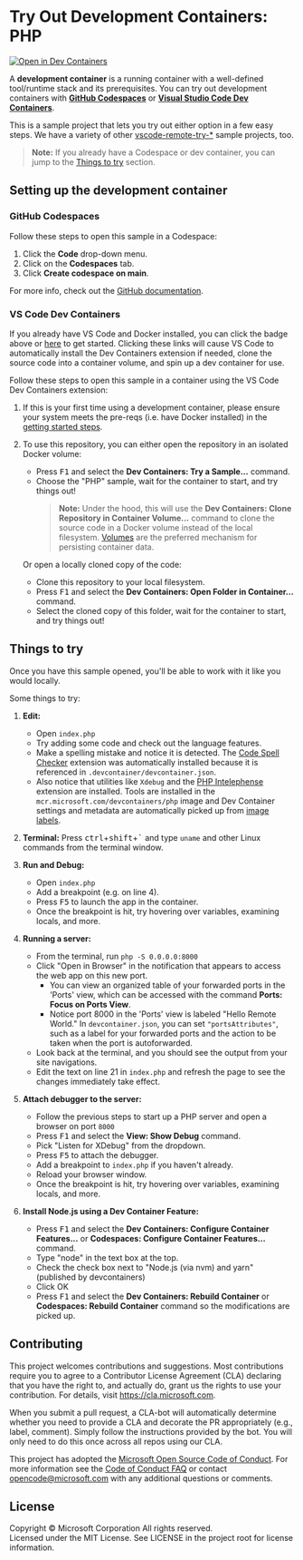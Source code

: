 # Try Out Development Containers: PHP

[![Open in Dev Containers](https://img.shields.io/static/v1?label=Dev%20Containers&message=Open&color=blue&logo=visualstudiocode)](https://vscode.dev/redirect?url=vscode://ms-vscode-remote.remote-containers/cloneInVolume?url=https://github.com/microsoft/vscode-remote-try-php)

A **development container** is a running container with a well-defined
tool/runtime stack and its prerequisites. You can try out development containers
with **[GitHub Codespaces](https://github.com/features/codespaces)** or
**[Visual Studio Code Dev Containers](https://aka.ms/vscode-remote/containers)**.

This is a sample project that lets you try out either option in a few easy
steps. We have a variety of other
[vscode-remote-try-\*](https://github.com/search?q=org%3Amicrosoft+vscode-remote-try-&type=Repositories)
sample projects, too.

> **Note:** If you already have a Codespace or dev container, you can jump to
> the [Things to try](#things-to-try) section.

## Setting up the development container

### GitHub Codespaces

Follow these steps to open this sample in a Codespace:

1. Click the **Code** drop-down menu.
2. Click on the **Codespaces** tab.
3. Click **Create codespace on main**.

For more info, check out the
[GitHub documentation](https://docs.github.com/en/free-pro-team@latest/github/developing-online-with-codespaces/creating-a-codespace#creating-a-codespace).

### VS Code Dev Containers

If you already have VS Code and Docker installed, you can click the badge above
or
[here](https://vscode.dev/redirect?url=vscode://ms-vscode-remote.remote-containers/cloneInVolume?url=https://github.com/microsoft/vscode-remote-try-php)
to get started. Clicking these links will cause VS Code to automatically install
the Dev Containers extension if needed, clone the source code into a container
volume, and spin up a dev container for use.

Follow these steps to open this sample in a container using the VS Code Dev
Containers extension:

1. If this is your first time using a development container, please ensure your
   system meets the pre-reqs (i.e. have Docker installed) in the
   [getting started steps](https://aka.ms/vscode-remote/containers/getting-started).

2. To use this repository, you can either open the repository in an isolated
   Docker volume:

    - Press <kbd>F1</kbd> and select the **Dev Containers: Try a Sample...**
      command.
    - Choose the "PHP" sample, wait for the container to start, and try things
      out!
        > **Note:** Under the hood, this will use the **Dev Containers: Clone
        > Repository in Container Volume...** command to clone the source code
        > in a Docker volume instead of the local filesystem.
        > [Volumes](https://docs.docker.com/storage/volumes/) are the preferred
        > mechanism for persisting container data.

    Or open a locally cloned copy of the code:

    - Clone this repository to your local filesystem.
    - Press <kbd>F1</kbd> and select the **Dev Containers: Open Folder in
      Container...** command.
    - Select the cloned copy of this folder, wait for the container to start,
      and try things out!

## Things to try

Once you have this sample opened, you'll be able to work with it like you would
locally.

Some things to try:

1. **Edit:**

    - Open `index.php`
    - Try adding some code and check out the language features.
    - Make a spelling mistake and notice it is detected. The
      [Code Spell Checker](https://marketplace.visualstudio.com/items?itemName=streetsidesoftware.code-spell-checker)
      extension was automatically installed because it is referenced in
      `.devcontainer/devcontainer.json`.
    - Also notice that utilities like `Xdebug` and the
      [PHP Intelephense](https://marketplace.visualstudio.com/items?itemName=bmewburn.vscode-intelephense-client)
      extension are installed. Tools are installed in the
      `mcr.microsoft.com/devcontainers/php` image and Dev Container settings and
      metadata are automatically picked up from
      [image labels](https://containers.dev/implementors/reference/#labels).

1. **Terminal:** Press <kbd>ctrl</kbd>+<kbd>shift</kbd>+<kbd>\`</kbd> and type
   `uname` and other Linux commands from the terminal window.

1. **Run and Debug:**

    - Open `index.php`
    - Add a breakpoint (e.g. on line 4).
    - Press <kbd>F5</kbd> to launch the app in the container.
    - Once the breakpoint is hit, try hovering over variables, examining locals,
      and more.

1. **Running a server:**

    - From the terminal, run `php -S 0.0.0.0:8000`
    - Click "Open in Browser" in the notification that appears to access the web
      app on this new port.
        - You can view an organized table of your forwarded ports in the 'Ports'
          view, which can be accessed with the command **Ports: Focus on Ports
          View**.
        - Notice port 8000 in the 'Ports' view is labeled "Hello Remote World."
          In `devcontainer.json`, you can set `"portsAttributes"`, such as a
          label for your forwarded ports and the action to be taken when the
          port is autoforwarded.
    - Look back at the terminal, and you should see the output from your site
      navigations.
    - Edit the text on line 21 in `index.php` and refresh the page to see the
      changes immediately take effect.

1. **Attach debugger to the server:**

    - Follow the previous steps to start up a PHP server and open a browser on
      port `8000`
    - Press <kbd>F1</kbd> and select the **View: Show Debug** command.
    - Pick "Listen for XDebug" from the dropdown.
    - Press <kbd>F5</kbd> to attach the debugger.
    - Add a breakpoint to `index.php` if you haven't already.
    - Reload your browser window.
    - Once the breakpoint is hit, try hovering over variables, examining locals,
      and more.

1. **Install Node.js using a Dev Container Feature:**
    - Press <kbd>F1</kbd> and select the **Dev Containers: Configure Container
      Features...** or **Codespaces: Configure Container Features...** command.
    - Type "node" in the text box at the top.
    - Check the check box next to "Node.js (via nvm) and yarn" (published by
      devcontainers)
    - Click OK
    - Press <kbd>F1</kbd> and select the **Dev Containers: Rebuild Container**
      or **Codespaces: Rebuild Container** command so the modifications are
      picked up.

## Contributing

This project welcomes contributions and suggestions. Most contributions require
you to agree to a Contributor License Agreement (CLA) declaring that you have
the right to, and actually do, grant us the rights to use your contribution. For
details, visit https://cla.microsoft.com.

When you submit a pull request, a CLA-bot will automatically determine whether
you need to provide a CLA and decorate the PR appropriately (e.g., label,
comment). Simply follow the instructions provided by the bot. You will only need
to do this once across all repos using our CLA.

This project has adopted the
[Microsoft Open Source Code of Conduct](https://opensource.microsoft.com/codeofconduct/).
For more information see the
[Code of Conduct FAQ](https://opensource.microsoft.com/codeofconduct/faq/) or
contact [opencode@microsoft.com](mailto:opencode@microsoft.com) with any
additional questions or comments.

## License

Copyright © Microsoft Corporation All rights reserved.<br /> Licensed under the
MIT License. See LICENSE in the project root for license information.
